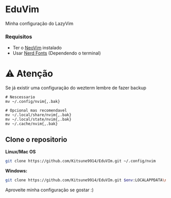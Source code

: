 # EduVim
Minha configuração do LazyVim

### Requisitos

- Ter o [NeoVim](https://github.com/neovim/neovim/blob/master/INSTALL.md) instalado
- Usar [Nerd Fonts](https://www.nerdfonts.com/font-downloads) (Dependendo o terminal)

# ⚠️  Atenção

Se já existir uma configuração do wezterm lembre de fazer backup

```
# Nescessario
mv ~/.config/nvim{,.bak}

# Opcional mas recomendavel
mv ~/.local/share/nvim{,.bak}
mv ~/.local/state/nvim{,.bak}
mv ~/.cache/nvim{,.bak}
```

## Clone o repositorio

**Linux/Mac OS**

```sh
git clone https://github.com/Kitsune9914/EduVIm.git ~/.config/nvim
```

**Windows:**

```sh
git clone https://github.com/Kitsune9914/EduVIm.git $env:LOCALAPPDATA\nvim
```

Aproveite minha configuração se gostar :)
